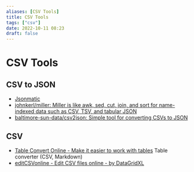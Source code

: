 ```yaml
---
aliases: [CSV Tools]
title: CSV Tools
tags: ["csv"]
date: 2022-10-11 08:23
draft: false
---
```


# CSV Tools

## CSV to JSON

- [Jsonmatic](https://jsonmatic.com/)
- [johnkerl/miller: Miller is like awk, sed, cut, join, and sort for name-indexed data such as CSV, TSV, and tabular JSON](https://github.com/johnkerl/miller)
- [baltimore-sun-data/csv2json: Simple tool for converting CSVs to JSON](https://github.com/baltimore-sun-data/csv2json)

## CSV

- [Table Convert Online - Make it easier to work with tables](https://tableconvert.com/) Table converter (CSV, Markdown)
- [editCSVonline - Edit CSV files online - by DataGridXL](https://www.editcsvonline.com/)
